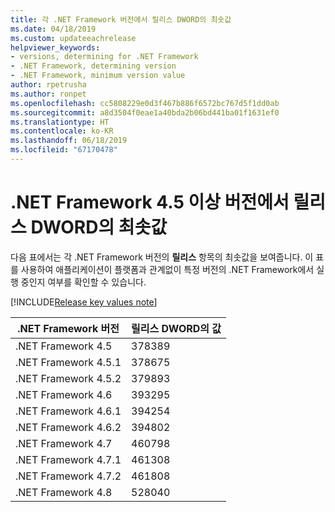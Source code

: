 ```yaml
---
title: 각 .NET Framework 버전에서 릴리스 DWORD의 최솟값
ms.date: 04/18/2019
ms.custom: updateeachrelease
helpviewer_keywords:
- versions, determining for .NET Framework
- .NET Framework, determining version
- .NET Framework, minimum version value
author: rpetrusha
ms.author: ronpet
ms.openlocfilehash: cc5808229e0d3f467b886f6572bc767d5f1dd0ab
ms.sourcegitcommit: a8d3504f0eae1a40bda2b06bd441ba01f1631ef0
ms.translationtype: HT
ms.contentlocale: ko-KR
ms.lasthandoff: 06/18/2019
ms.locfileid: "67170478"
---
```

# <a name="the-minimum-values-of-the-release-dword-for-net-framework-45-and-later-versions"></a>.NET Framework 4.5 이상 버전에서 릴리스 DWORD의 최솟값

다음 표에서는 각 .NET Framework 버전의 **릴리스** 항목의 최솟값을 보여줍니다. 이 표를 사용하여 애플리케이션이 플랫폼과 관계없이 특정 버전의 .NET Framework에서 실행 중인지 여부를 확인할 수 있습니다.

[!INCLUDE[Release key values note](~/includes/version-keys-note.md)]

|.NET Framework 버전|릴리스 DWORD의 값|
|--------------------------------|-------------|
|.NET Framework 4.5|378389|
|.NET Framework 4.5.1|378675|
|.NET Framework 4.5.2|379893|
|.NET Framework 4.6|393295|
|.NET Framework 4.6.1|394254|
|.NET Framework 4.6.2|394802|
|.NET Framework 4.7|460798|
|.NET Framework 4.7.1|461308|
|.NET Framework 4.7.2|461808|
|.NET Framework 4.8|528040|
